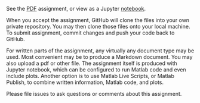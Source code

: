 See the [PDF](HW04.pdf) assignment, or view as a Jupyter [notebook](HW04.ipynb). 

When you accept the assignment, GitHub will clone the files into your own private repository. You may then clone those files onto your local machine. To submit assignment, commit changes and push your code back to GitHub.

For written parts of the assignment, any virtually any document type may be used. Most convenient may be to produce a Markdown document. You may also upload a pdf or other file. The assignment itself is produced with Jupyter notebook, which can be configured to run Matlab code and even include plots. Another option is to use Matlab Live Scripts, or Matlab Publish, to combine written information, Matlab code, and plots.

Please file issues to ask questions or comments about this assignment.
